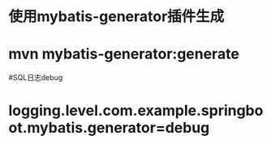 # 使用mybatis-generator插件生成
# mvn mybatis-generator:generate
#SQL日志debug
# logging.level.com.example.springboot.mybatis.generator=debug
